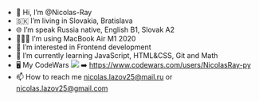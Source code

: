 - 👋 Hi, I’m @Nicolas-Ray
- 🇸🇰 I’m living in Slovakia, Bratislava
- 🌐 I’m speak Russia native, English B1, Slovak A2
- 👨🏻‍💻 I’m using MacBook Air M1 2020
- 👀 I’m interested in Frontend development
- 🌱 I’m currently learning JavaScript, HTML&CSS, Git and Math
- 🖥️ My CodeWars <img src="https://www.codewars.com/users/NicolasRay-py/badges/small"/> ➡️ https://www.codewars.com/users/NicolasRay-py 
- 📫 How to reach me nicolas.lazov25@mail.ru or nicolas.lazov25@gmail.com

<!---
Nicolas-Ray/Nicolas-Ray is a ✨ special ✨ repository because its `README.md` (this file) appears on your GitHub profile.
You can click the Preview link to take a look at your changes.
--->
